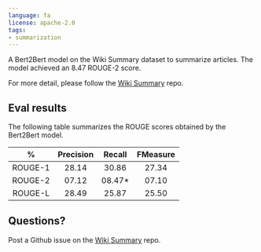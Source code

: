 ```yaml
---
language: fa
license: apache-2.0
tags:
- summarization
---
```


A Bert2Bert model on the Wiki Summary dataset to summarize articles. The model achieved an 8.47 ROUGE-2 score. 
 
For more detail, please follow the [Wiki Summary](https://github.com/m3hrdadfi/wiki-summary) repo. 


## Eval results
The following table summarizes the ROUGE scores obtained by the Bert2Bert model.

|    %    | Precision | Recall | FMeasure |
|:-------:|:---------:|:------:|:--------:|
| ROUGE-1 |   28.14   |  30.86 |   27.34  |
| ROUGE-2 |   07.12   | 08.47* |   07.10  |
| ROUGE-L |   28.49   |  25.87 |   25.50  |


## Questions?
Post a Github issue on the [Wiki Summary](https://github.com/m3hrdadfi/wiki-summary/issues) repo.
